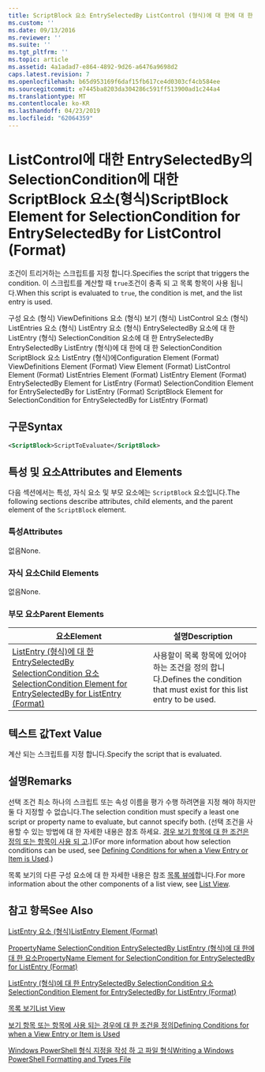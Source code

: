 ```yaml
---
title: ScriptBlock 요소 EntrySelectedBy ListControl (형식)에 대 한에 대 한 SelectionCondition | Microsoft Docs
ms.custom: ''
ms.date: 09/13/2016
ms.reviewer: ''
ms.suite: ''
ms.tgt_pltfrm: ''
ms.topic: article
ms.assetid: 4a1adad7-e864-4892-9d26-a6476a9698d2
caps.latest.revision: 7
ms.openlocfilehash: b65d953169f6daf15fb617ce4d0303cf4cb584ee
ms.sourcegitcommit: e7445ba8203da304286c591ff513900ad1c244a4
ms.translationtype: MT
ms.contentlocale: ko-KR
ms.lasthandoff: 04/23/2019
ms.locfileid: "62064359"
---
```

# <a name="scriptblock-element-for-selectioncondition-for-entryselectedby-for-listcontrol-format"></a><span data-ttu-id="dc907-102">ListControl에 대한 EntrySelectedBy의 SelectionCondition에 대한 ScriptBlock 요소(형식)</span><span class="sxs-lookup"><span data-stu-id="dc907-102">ScriptBlock Element for SelectionCondition for EntrySelectedBy for ListControl (Format)</span></span>

<span data-ttu-id="dc907-103">조건이 트리거하는 스크립트를 지정 합니다.</span><span class="sxs-lookup"><span data-stu-id="dc907-103">Specifies the script that triggers the condition.</span></span> <span data-ttu-id="dc907-104">이 스크립트를 계산할 때 `true`조건이 충족 되 고 목록 항목이 사용 됩니다.</span><span class="sxs-lookup"><span data-stu-id="dc907-104">When this script is evaluated to `true`, the condition is met, and the list entry is used.</span></span>

<span data-ttu-id="dc907-105">구성 요소 (형식) ViewDefinitions 요소 (형식) 보기 (형식) ListControl 요소 (형식) ListEntries 요소 (형식) ListEntry 요소 (형식) EntrySelectedBy 요소에 대 한 ListEntry (형식) SelectionCondition 요소에 대 한 EntrySelectedBy EntrySelectedBy ListEntry (형식)에 대 한에 대 한 SelectionCondition ScriptBlock 요소 ListEntry (형식)에</span><span class="sxs-lookup"><span data-stu-id="dc907-105">Configuration Element (Format) ViewDefinitions Element (Format) View Element (Format) ListControl Element (Format) ListEntries Element (Format) ListEntry Element (Format) EntrySelectedBy Element for ListEntry (Format) SelectionCondition Element for EntrySelectedBy for ListEntry (Format) ScriptBlock Element for SelectionCondition for EntrySelectedBy for ListEntry (Format)</span></span>

## <a name="syntax"></a><span data-ttu-id="dc907-106">구문</span><span class="sxs-lookup"><span data-stu-id="dc907-106">Syntax</span></span>

```xml
<ScriptBlock>ScriptToEvaluate</ScriptBlock>
```

## <a name="attributes-and-elements"></a><span data-ttu-id="dc907-107">특성 및 요소</span><span class="sxs-lookup"><span data-stu-id="dc907-107">Attributes and Elements</span></span>

<span data-ttu-id="dc907-108">다음 섹션에서는 특성, 자식 요소 및 부모 요소에는 `ScriptBlock` 요소입니다.</span><span class="sxs-lookup"><span data-stu-id="dc907-108">The following sections describe attributes, child elements, and the parent element of the `ScriptBlock` element.</span></span>

### <a name="attributes"></a><span data-ttu-id="dc907-109">특성</span><span class="sxs-lookup"><span data-stu-id="dc907-109">Attributes</span></span>

<span data-ttu-id="dc907-110">없음</span><span class="sxs-lookup"><span data-stu-id="dc907-110">None.</span></span>

### <a name="child-elements"></a><span data-ttu-id="dc907-111">자식 요소</span><span class="sxs-lookup"><span data-stu-id="dc907-111">Child Elements</span></span>

<span data-ttu-id="dc907-112">없음</span><span class="sxs-lookup"><span data-stu-id="dc907-112">None.</span></span>

### <a name="parent-elements"></a><span data-ttu-id="dc907-113">부모 요소</span><span class="sxs-lookup"><span data-stu-id="dc907-113">Parent Elements</span></span>

|<span data-ttu-id="dc907-114">요소</span><span class="sxs-lookup"><span data-stu-id="dc907-114">Element</span></span>|<span data-ttu-id="dc907-115">설명</span><span class="sxs-lookup"><span data-stu-id="dc907-115">Description</span></span>|
|-------------|-----------------|
|[<span data-ttu-id="dc907-116">ListEntry (형식)에 대 한 EntrySelectedBy SelectionCondition 요소</span><span class="sxs-lookup"><span data-stu-id="dc907-116">SelectionCondition Element for EntrySelectedBy for ListEntry (Format)</span></span>](./selectioncondition-element-for-entryselectedby-for-listcontrol-format.md)|<span data-ttu-id="dc907-117">사용할이 목록 항목에 있어야 하는 조건을 정의 합니다.</span><span class="sxs-lookup"><span data-stu-id="dc907-117">Defines the condition that must exist for this list entry to be used.</span></span>|

## <a name="text-value"></a><span data-ttu-id="dc907-118">텍스트 값</span><span class="sxs-lookup"><span data-stu-id="dc907-118">Text Value</span></span>

<span data-ttu-id="dc907-119">계산 되는 스크립트를 지정 합니다.</span><span class="sxs-lookup"><span data-stu-id="dc907-119">Specify the script that is evaluated.</span></span>

## <a name="remarks"></a><span data-ttu-id="dc907-120">설명</span><span class="sxs-lookup"><span data-stu-id="dc907-120">Remarks</span></span>

<span data-ttu-id="dc907-121">선택 조건 최소 하나의 스크립트 또는 속성 이름을 평가 수행 하려면을 지정 해야 하지만 둘 다 지정할 수 없습니다.</span><span class="sxs-lookup"><span data-stu-id="dc907-121">The selection condition must specify a least one script or property name to evaluate, but cannot specify both.</span></span> <span data-ttu-id="dc907-122">(선택 조건을 사용할 수 있는 방법에 대 한 자세한 내용은 참조 하세요. [경우 보기 항목에 대 한 조건은 정의 또는 항목이 사용 되 고](./defining-conditions-for-displaying-data.md).)</span><span class="sxs-lookup"><span data-stu-id="dc907-122">(For more information about how selection conditions can be used, see [Defining Conditions for when a View Entry or Item is Used](./defining-conditions-for-displaying-data.md).)</span></span>

<span data-ttu-id="dc907-123">목록 보기의 다른 구성 요소에 대 한 자세한 내용은 참조 [목록 뷰에](./creating-a-list-view.md)합니다.</span><span class="sxs-lookup"><span data-stu-id="dc907-123">For more information about the other components of a list view, see [List View](./creating-a-list-view.md).</span></span>

## <a name="see-also"></a><span data-ttu-id="dc907-124">참고 항목</span><span class="sxs-lookup"><span data-stu-id="dc907-124">See Also</span></span>

[<span data-ttu-id="dc907-125">ListEntry 요소 (형식)</span><span class="sxs-lookup"><span data-stu-id="dc907-125">ListEntry Element (Format)</span></span>](./listentry-element-for-listcontrol-format.md)

[<span data-ttu-id="dc907-126">PropertyName SelectionCondition EntrySelectedBy ListEntry (형식)에 대 한에 대 한 요소</span><span class="sxs-lookup"><span data-stu-id="dc907-126">PropertyName Element for SelectionCondition for EntrySelectedBy for ListEntry (Format)</span></span>](./propertyname-element-for-selectioncondition-for-entryselectedby-for-listcontrol-format.md)

[<span data-ttu-id="dc907-127">ListEntry (형식)에 대 한 EntrySelectedBy SelectionCondition 요소</span><span class="sxs-lookup"><span data-stu-id="dc907-127">SelectionCondition Element for EntrySelectedBy for ListEntry (Format)</span></span>](./selectioncondition-element-for-entryselectedby-for-listcontrol-format.md)

[<span data-ttu-id="dc907-128">목록 보기</span><span class="sxs-lookup"><span data-stu-id="dc907-128">List View</span></span>](./creating-a-list-view.md)

[<span data-ttu-id="dc907-129">보기 항목 또는 항목에 사용 되는 경우에 대 한 조건을 정의</span><span class="sxs-lookup"><span data-stu-id="dc907-129">Defining Conditions for when a View Entry or Item is Used</span></span>](./defining-conditions-for-displaying-data.md)

[<span data-ttu-id="dc907-130">Windows PowerShell 형식 지정을 작성 하 고 파일 형식</span><span class="sxs-lookup"><span data-stu-id="dc907-130">Writing a Windows PowerShell Formatting and Types File</span></span>](./writing-a-powershell-formatting-file.md)
